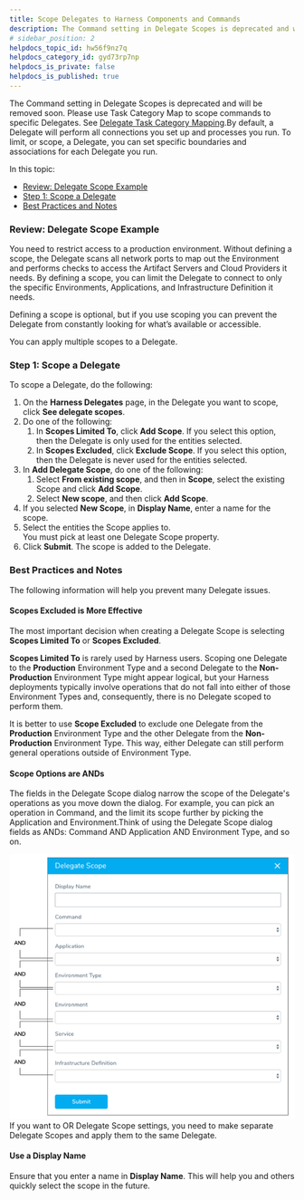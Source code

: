 ```yaml
---
title: Scope Delegates to Harness Components and Commands
description: The Command setting in Delegate Scopes is deprecated and will be removed soon. Please use Task Category Map to scope commands to specific Delegates. See Delegate Task Category Mapping. By default, a…
# sidebar_position: 2
helpdocs_topic_id: hw56f9nz7q
helpdocs_category_id: gyd73rp7np
helpdocs_is_private: false
helpdocs_is_published: true
---
```


The Command setting in Delegate Scopes is deprecated and will be removed soon. Please use Task Category Map to scope commands to specific Delegates. See [Delegate Task Category Mapping](map-tasks-to-delegates-and-profiles.md).By default, a Delegate will perform all connections you set up and processes you run. To limit, or scope, a Delegate, you can set specific boundaries and associations for each Delegate you run.

In this topic:

* [Review: Delegate Scope Example](#review_delegate_scope_example)
* [Step 1: Scope a Delegate](#step_1_scope_a_delegate)
* [Best Practices and Notes](#best_practices_and_notes)

### Review: Delegate Scope Example

You need to restrict access to a production environment. Without defining a scope, the Delegate scans all network ports to map out the Environment and performs checks to access the Artifact Servers and Cloud Providers it needs. By defining a scope, you can limit the Delegate to connect to only the specific Environments, Applications, and Infrastructure Definition it needs. 

Defining a scope is optional, but if you use scoping you can prevent the Delegate from constantly looking for what’s available or accessible.

You can apply multiple scopes to a Delegate.

### Step 1: Scope a Delegate

To scope a Delegate, do the following:

1. On the **Harness Delegates** page, in the Delegate you want to scope, click **See delegate scopes**.
2. Do one of the following:
	1. In **Scopes Limited To**, click **Add Scope**. If you select this option, then the Delegate is only used for the entities selected.
	2. In **Scopes Excluded**, click **Exclude Scope**. If you select this option, then the Delegate is never used for the entities selected.
3. In **Add Delegate Scope**, do one of the following:
	1. Select **From existing scope**, and then in **Scope**, select the existing Scope and click **Add Scope**.
	2. Select **New scope**, and then click **Add Scope**.
4. If you selected **New Scope**, in **Display Name**, enter a name for the scope.
5. Select the entities the Scope applies to.  
You must pick at least one Delegate Scope property.
6. Click **Submit**. The scope is added to the Delegate.

### Best Practices and Notes

The following information will help you prevent many Delegate issues.

#### Scopes Excluded is More Effective

The most important decision when creating a Delegate Scope is selecting **Scopes Limited To** or **Scopes Excluded**.

**Scopes Limited To** is rarely used by Harness users. Scoping one Delegate to the **Production** Environment Type and a second Delegate to the **Non-Production** Environment Type might appear logical, but your Harness deployments typically involve operations that do not fall into either of those Environment Types and, consequently, there is no Delegate scoped to perform them.

It is better to use **Scope Excluded** to exclude one Delegate from the **Production** Environment Type and the other Delegate from the **Non-Production** Environment Type. This way, either Delegate can still perform general operations outside of Environment Type.

#### Scope Options are ANDs

The fields in the Delegate Scope dialog narrow the scope of the Delegate's operations as you move down the dialog. For example, you can pick an operation in Command, and the limit its scope further by picking the Application and Environment.Think of using the Delegate Scope dialog fields as ANDs: Command AND Application AND Environment Type, and so on.

![](./static/scope-delegates-to-harness-components-and-commands-40.png)If you want to OR Delegate Scope settings, you need to make separate Delegate Scopes and apply them to the same Delegate.

#### Use a Display Name

Ensure that you enter a name in **Display Name**. This will help you and others quickly select the scope in the future.

